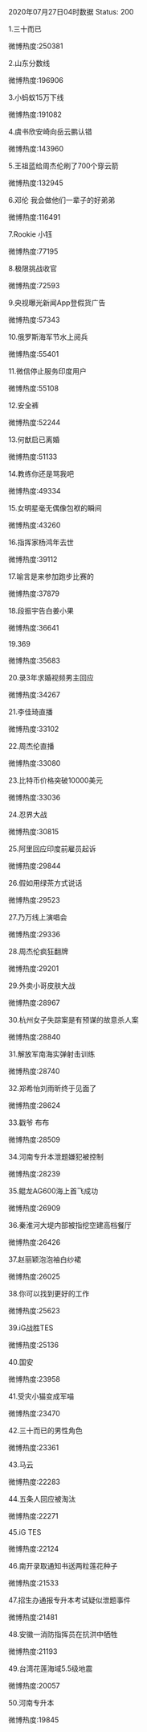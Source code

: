 2020年07月27日04时数据
Status: 200

1.三十而已

微博热度:250381

2.山东分数线

微博热度:196906

3.小蚂蚁15万下线

微博热度:191082

4.虞书欣安崎向岳云鹏认错

微博热度:143960

5.王祖蓝给周杰伦刷了700个穿云箭

微博热度:132945

6.邓伦 我会做他们一辈子的好弟弟

微博热度:116491

7.Rookie 小钰

微博热度:77195

8.极限挑战收官

微博热度:72593

9.央视曝光新闻App登假货广告

微博热度:57343

10.俄罗斯海军节水上阅兵

微博热度:55401

11.微信停止服务印度用户

微博热度:55108

12.安全裤

微博热度:52244

13.何猷启已离婚

微博热度:51133

14.教练你还是骂我吧

微博热度:49334

15.女明星毫无偶像包袱的瞬间

微博热度:43260

16.指挥家杨鸿年去世

微博热度:39112

17.喻言是来参加跑步比赛的

微博热度:37879

18.段振宇告白姜小果

微博热度:36641

19.369

微博热度:35683

20.录3年求婚视频男主回应

微博热度:34267

21.李佳琦直播

微博热度:33102

22.周杰伦直播

微博热度:33080

23.比特币价格突破10000美元

微博热度:33036

24.忍界大战

微博热度:30815

25.阿里回应印度前雇员起诉

微博热度:29844

26.假如用绿茶方式说话

微博热度:29523

27.乃万线上演唱会

微博热度:29336

28.周杰伦疯狂翻牌

微博热度:29201

29.外卖小哥皮肤大战

微博热度:28967

30.杭州女子失踪案是有预谋的故意杀人案

微博热度:28840

31.解放军南海实弹射击训练

微博热度:28740

32.郑希怡刘雨昕终于见面了

微博热度:28624

33.戳爷 布布

微博热度:28509

34.河南专升本泄题嫌犯被控制

微博热度:28239

35.鲲龙AG600海上首飞成功

微博热度:26909

36.秦淮河大堤内部被指挖空建高档餐厅

微博热度:26426

37.赵丽颖泡泡袖白纱裙

微博热度:26025

38.你可以找到更好的工作

微博热度:25623

39.iG战胜TES

微博热度:25136

40.国安

微博热度:23958

41.受灾小猫变成军喵

微博热度:23470

42.三十而已的男性角色

微博热度:23361

43.马云

微博热度:22283

44.五条人回应被淘汰

微博热度:22271

45.iG TES

微博热度:22124

46.南开录取通知书送两粒莲花种子

微博热度:21533

47.招生办通报专升本考试疑似泄题事件

微博热度:21481

48.安徽一消防指挥员在抗洪中牺牲

微博热度:21193

49.台湾花莲海域5.5级地震

微博热度:20057

50.河南专升本

微博热度:19845

